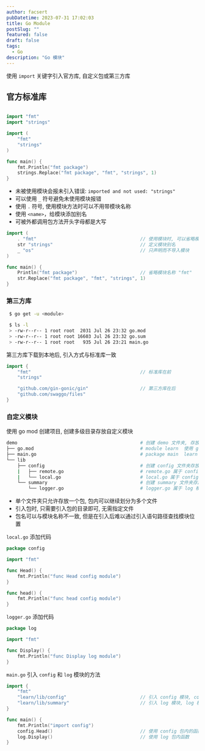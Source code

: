 ```yaml
---
author: facsert
pubDatetime: 2023-07-31 17:02:03
title: Go Module
postSlug: ""
featured: false
draft: false
tags:
  - Go
description: "Go 模块"
---
```


<!--
 * @Author       : facsert
 * @Date         : 2023-07-31 17:02:03
 * @LastEditTime : 2023-07-31 17:02:40
 * @Description  : edit description
-->

使用 `import` 关键字引入官方库, 自定义包或第三方库

## 官方标准库

```go

import "fmt"
import "strings"

import (
    "fmt"
    "strings"
)

func main() {
    fmt.Println("fmt package")
    strings.Replace("fmt package", "fmt", "strings", 1)
}
```

- 未被使用模块会报未引入错误: `imported and not used: "strings"`
- 可以使用 `_` 符号避免未使用模块报错
- 使用 `.` 符号, 使用模块方法时可以不用带模块名称
- 使用 `<name>`，给模块添加别名
- 可被外都调用包方法开头字母都是大写

```go
import (
    . "fmt"                                      // 使用模块时, 可以省略模块名称
    str "strings"                                // 定义模块别名
    _ "os"                                       // 只声明而不导入模块
)

func main() {
    Println("fmt package")                       // 省略模块名称 "fmt"
    str.Replace("fmt package", "fmt", "strings", 1)
}
```

### 第三方库

```bash
 $ go get -u <module>

 $ ls -l
 > -rw-r--r-- 1 root root  2031 Jul 26 23:32 go.mod
 > -rw-r--r-- 1 root root 16603 Jul 26 23:32 go.sum
 > -rw-r--r-- 1 root root   935 Jul 26 23:21 main.go
```

第三方库下载到本地后, 引入方式与标准库一致

```go
import {
    "fmt"                                        // 标准库在前
    "strings"

    "github.com/gin-gonic/gin"                   // 第三方库在后
    "github.com/swaggo/files"
}
```

### 自定义模块

使用 go mod 创建项目, 创建多级目录存放自定义模块

```bash
demo                                             # 创建 demo 文件夹, 存放项目
├── go.mod                                       # module learn  使用 go mod 在 demo 文件下创建 learn 项目
├── main.go                                      # package main  learn 项目的入口
└── lib
    ├── config                                   # 创建 config 文件夹存放 config 模块, 文件夹最好与模块同名, 以便于查询
    |   ├── remote.go                            # remote.go 属于 config 模块, 是 config 模块进一步划分
    |   └── local.go                             # local.go 属于 config 模块, 是 config 模块进一步划分
    └── summary                                  # 创建 summary 文件夹存放 log 模块, 反面示例. 模块与文件夹不同名
        └── logger.go                            # logger.go 属于 log 模块
```

- 单个文件夹只允许存放一个包, 包内可以继续划分为多个文件
- 引入包时, 只需要引入包的目录即可, 无需指定文件
- 包名可以与模块名称不一致, 但是在引入后难以通过引入语句路径查找模块位置

`local.go` 添加代码

```go
package config

import "fmt"

func Head() {
    fmt.Println("func Head config module")
}

func head() {
    fmt.Println("func head config module")
}
```

`logger.go` 添加代码

```go
package log

import "fmt"

func Display() {
    fmt.Println("func Display log module")
}
```

`main.go` 引入 `config` 和 `log` 模块的方法

```go
import {
    "fmt"
    "learn/lib/config"                           // 引入 config 模块, config 模块在 lib/config 目录下, 模块与文件夹同名
    "learn/lib/summary"                          // 引入 log 模块, log 模块在 lib/summary 目录下, 模块与文件夹不同名
}

func main() {
    fmt.Println("import config")
    config.Head()                                // 使用 config 包内的函数
    log.Display()                                // 使用 log 包内函数
}
```
